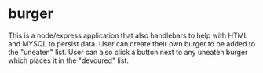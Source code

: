 # burger
This is a node/express application that also handlebars to help with HTML and MYSQL to persist data.
User can create their own burger to be added to the "uneaten" list.
User can also click a button next to any uneaten burger which places it in the "devoured" list.
